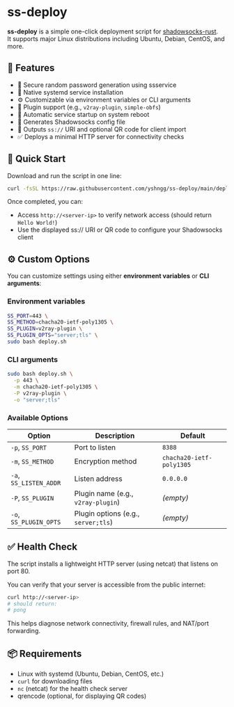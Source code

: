 # ss-deploy

**ss-deploy** is a simple one-click deployment script for [shadowsocks-rust](https://github.com/shadowsocks/shadowsocks-rust).  
It supports major Linux distributions including Ubuntu, Debian, CentOS, and more.

## 🧩 Features

- 🔐 Secure random password generation using ssservice
- 🚀 Native systemd service installation
- ⚙️ Customizable via environment variables or CLI arguments
- 🔌 Plugin support (e.g., `v2ray-plugin`, `simple-obfs`)
- 🔁 Automatic service startup on system reboot
- 📄 Generates Shadowsocks config file
- 🔗 Outputs `ss://` URI and optional QR code for client import
- ✅ Deploys a minimal HTTP server for connectivity checks

## 🚀 Quick Start

Download and run the script in one line:

```bash
curl -fsSL https://raw.githubusercontent.com/yshngg/ss-deploy/main/deploy.sh | sudo bash
```

Once completed, you can:

- Access `http://<server-ip>` to verify network access (should return `Hello World!`)
- Use the displayed ss:// URI or QR code to configure your Shadowsocks client

## ⚙️ Custom Options

You can customize settings using either **environment variables** or **CLI arguments**:

### Environment variables

```bash
SS_PORT=443 \
SS_METHOD=chacha20-ietf-poly1305 \
SS_PLUGIN=v2ray-plugin \
SS_PLUGIN_OPTS="server;tls" \
sudo bash deploy.sh
```

### CLI arguments

```bash
sudo bash deploy.sh \
  -p 443 \
  -m chacha20-ietf-poly1305 \
  -P v2ray-plugin \
  -o "server;tls"
```

### Available Options

| Option              | Description                                 | Default         |
|---------------------|---------------------------------------------|-----------------|
| `-p`, `SS_PORT`      | Port to listen                              | `8388`          |
| `-m`, `SS_METHOD`    | Encryption method                           | `chacha20-ietf-poly1305` |
| `-a`, `SS_LISTEN_ADDR` | Listen address                            | `0.0.0.0`       |
| `-P`, `SS_PLUGIN`    | Plugin name (e.g., `v2ray-plugin`)          | *(empty)*       |
| `-o`, `SS_PLUGIN_OPTS`| Plugin options (e.g., `server;tls`)        | *(empty)*       |

## ✅ Health Check

The script installs a lightweight HTTP server (using netcat) that listens on port 80.

You can verify that your server is accessible from the public internet:

```bash
curl http://<server-ip>
# should return:
# pong
```

This helps diagnose network connectivity, firewall rules, and NAT/port forwarding.

## 📦 Requirements

- Linux with systemd (Ubuntu, Debian, CentOS, etc.)
- `curl` for downloading files
- `nc` (netcat) for the health check server
- qrencode (optional, for displaying QR codes)
